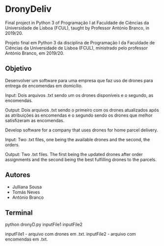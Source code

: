 <h1>DronyDeliv</h1>

Final project in Python 3 of Programação I at Faculdade de Ciências da Universidade de Lisboa (FCUL), taught by Professor António Branco, in 2019/20. 

Projeto final em Python 3 da disciplina de Programação I da Faculdade de Ciências da Universidade de Lisboa (FCUL), ministrado pelo professor António Branco, em 2019/20.

<h2>Objetivo</h2>

Desenvolver um software para uma empresa que faz uso de drones para entrega de encomendas em domicílio. 

Input: Dois arquivos .txt sendo um os drones disponíveis e o segundo, as encomendas.

Output: Dois arquivos .txt sendo o primeiro com os drones atualizados após as atribuições às encomendas e o segundo sendo os drones que melhor satisfizeram as encomendas.

Develop software for a company that uses drones for home parcel delivery.

Input: Two .txt files, one being the available drones and the second, the orders.

Output: Two .txt files. The first being the updated drones after order assignments and the second being the best fulfilling drones to the parcels.

<h2>Autores</h2>

<ul>
  <li>Julliana Sousa</li>
  <li>Tomás Neves</li>
  <li>António Branco</li>
</ul>

<h2>Terminal</h2>

python dronyD.py inputFile1 inputFile2

inputFile1 - arquivo com drones em .txt.
inputFile2 - arquivo com encomendas em .txt.
